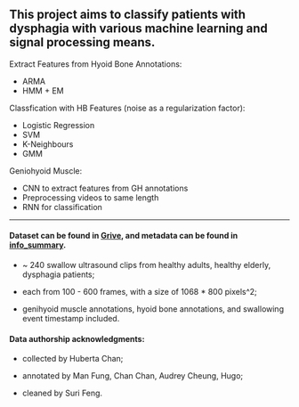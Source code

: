## This project aims to classify patients with dysphagia with various machine learning and signal processing means.

Extract Features from Hyoid Bone Annotations:
- ARMA
- HMM + EM

Classfication with HB Features (noise as a regularization factor):
- Logistic Regression 
- SVM
- K-Neighbours 
- GMM

Geniohyoid Muscle:
- CNN to extract features from GH annotations 
- Preprocessing videos to same length 
- RNN for classification 

---

#### Dataset can be found in [Grive](https://drive.google.com/drive/folders/1H-SQDsl4pZmKeGOX7-jT6g7k0b6zq0jY?usp=sharing), and metadata can be found in [info_summary](info_summary/).

- ~ 240 swallow ultrasound clips from healthy adults, healthy elderly, dysphagia patients;

- each from 100 - 600 frames, with a size of 1068 \* 800 pixels^2;

- genihyoid muscle annotations, hyoid bone annotations, and swallowing event timestamp included.

#### Data authorship acknowledgments:

- collected by Huberta Chan;

- annotated by Man Fung, Chan Chan, Audrey Cheung, Hugo;

- cleaned by Suri Feng.
